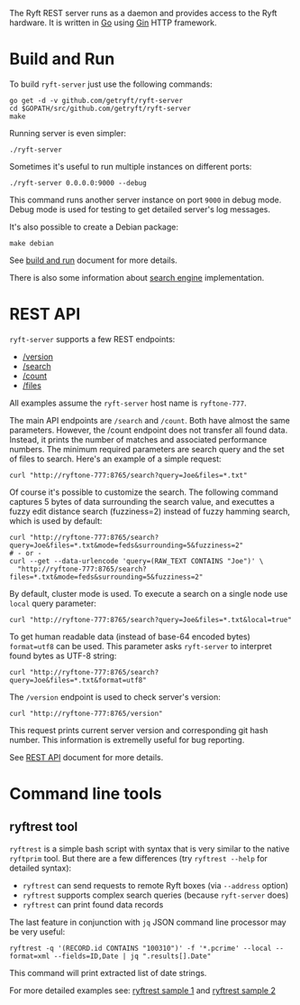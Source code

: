 The Ryft REST server runs as a daemon and provides access to the Ryft hardware.
It is written in [Go](https://golang.org/) using [Gin](https://github.com/gin-gonic/gin) HTTP framework.

# Build and Run

To build `ryft-server` just use the following commands:

```{.sh}
go get -d -v github.com/getryft/ryft-server
cd $GOPATH/src/github.com/getryft/ryft-server
make
```

Running server is even simpler:

```{.sh}
./ryft-server
```

Sometimes it's useful to run multiple instances on different ports:

```{.sh}
./ryft-server 0.0.0.0:9000 --debug
```

This command runs another server instance on port `9000` in debug mode.
Debug mode is used for testing to get detailed server's log messages.

It's also possible to create a Debian package:

```{.sh}
make debian
```

See [build and run](./docs/buildandrun.md) document for more details.

There is also some information about [search engine](./docs/search.md) implementation.


# REST API

`ryft-server` supports a few REST endpoints:

  - [/version](./docs/restapi.md#version)
  - [/search](./docs/restapi.md#search)
  - [/count](./docs/restapi.md#count)
  - [/files](./docs/restapi.md#files)

All examples assume the `ryft-server` host name is `ryftone-777`.

The main API endpoints are `/search` and `/count`. Both have almost the same parameters.
However, the /count endpoint does not transfer all found data. Instead, it prints the number of matches and associated performance numbers.
The minimum required parameters are search query and the set of files to search. Here's an example of a simple request:

```{.sh}
curl "http://ryftone-777:8765/search?query=Joe&files=*.txt"
```

Of course it's possible to customize the search. The following command captures 5 bytes of data surrounding the search value, and executtes a fuzzy edit distance search (fuzziness=2) instead of fuzzy hamming search, which is used by default:

```{.sh}
curl "http://ryftone-777:8765/search?query=Joe&files=*.txt&mode=feds&surrounding=5&fuzziness=2"
# - or -
curl --get --data-urlencode 'query=(RAW_TEXT CONTAINS "Joe")' \
  "http://ryftone-777:8765/search?files=*.txt&mode=feds&surrounding=5&fuzziness=2"
```

By default, cluster mode is used. To execute a search on a single node use `local` query parameter:

```{.sh}
curl "http://ryftone-777:8765/search?query=Joe&files=*.txt&local=true"
```

To get human readable data (instead of base-64 encoded bytes) `format=utf8` can be used.
This parameter asks `ryft-server` to interpret found bytes as UTF-8 string:

```{.sh}
curl "http://ryftone-777:8765/search?query=Joe&files=*.txt&format=utf8"
```

The `/version` endpoint is used to check server's version:

```{.sh}
curl "http://ryftone-777:8765/version"
```

This request prints current server version and corresponding git hash number.
This information is extremelly useful for bug reporting.


See [REST API](./docs/restapi.md) document for more details.


# Command line tools

## ryftrest tool

`ryftrest` is a simple bash script with syntax that is very similar to the native `ryftprim` tool.
But there are a few differences (try `ryftrest --help` for detailed syntax):

- `ryftrest` can send requests to remote Ryft boxes (via `--address` option)
- `ryftrest` supports complex search queries (because `ryft-server` does)
- `ryftrest` can print found data records

The last feature in conjunction with `jq` JSON command line processor may be very useful:

```{.sh}
ryftrest -q '(RECORD.id CONTAINS "100310")' -f '*.pcrime' --local --format=xml --fields=ID,Date | jq ".results[].Date"
```

This command will print extracted list of date strings.

For more detailed examples see:
[ryftrest sample 1](./docs/demo-2015-04-28.md) and [ryftrest sample 2](./docs/demo-2015-05-12.md)
